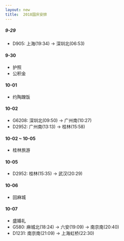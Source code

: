 ```yaml
---
layout: new
title:  2018国庆安排
---
```


##### 9-29

* D905: 上海(19:34) -&gt; 深圳北(06:53)

#### 9-30

* 护照
* 公积金

#### 10-01

* 约陶蹭饭

#### 10-02

* G6208: 深圳北(09:50) -&gt; 广州南(10:27)
* D2952: 广州南(13:13) -&gt; 桂林(15:58)

#### 10-02 ~ 10-05

* 桂林旅游

#### 10-05

* D2952: 桂林(15:35) -&gt; 武汉(20:29)

#### 10-06

* 回麻城

#### 10-07

* 盛婚礼
* G580: 麻城北(18:24) -&gt; 六安(19:09) -&gt; 南京南(20:40)
* D1231: 南京南(21:09) -&gt; 上海虹桥(22:30)
